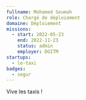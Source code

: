 ```yaml
---
fullname: Mohamed Soumah
role: Chargé de déploiement
domaine: Déploiement
missions:
  - start: 2022-05-23
    end: 2022-11-23
    status: admin
    employer: DGITM
startups:
  - le-taxi
badges:
  - segur
---
```


Vive les taxis !
